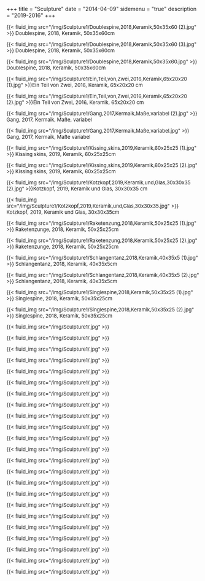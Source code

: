 +++
title = "Sculpture"
date = "2014-04-09"
sidemenu = "true"
description = "2019-2016"
+++
<font size="2">
<p>
{{< fluid_img src="/img/Sculpture1/Doublespine,2018,Keramik,50x35x60 (2).jpg" >}}
Doublespine, 2018, Keramik, 50x35x60cm</p>

<p>
{{< fluid_img src="/img/Sculpture1/Doublespine,2018,Keramik,50x35x60 (3).jpg" >}}
Doublespine, 2018, Keramik, 50x35x60cm</p>

<p>
{{< fluid_img src="/img/Sculpture1/Doublespine,2018,Keramik,50x35x60.jpg" >}}
Doublespine, 2018, Keramik, 50x35x60cm</p>

<p>
{{< fluid_img src="/img/Sculpture1/Ein,Teil,von,Zwei,2016,Keramik,65x20x20 (1).jpg" >}}Ein Teil von Zwei, 2016, Keramik, 65x20x20
cm</p>

<p>
{{< fluid_img src="/img/Sculpture1/Ein,Teil,von,Zwei,2016,Keramik,65x20x20 (2).jpg" >}}Ein Teil von Zwei, 2016, Keramik, 65x20x20
cm</p>

<p>
{{< fluid_img src="/img/Sculpture1/Gang,2017,Kermaik,Maße,variabel (2).jpg" >}}
Gang, 2017, Kermaik, Maße, variabel</p>

<p>
{{< fluid_img src="/img/Sculpture1/Gang,2017,Kermaik,Maße,variabel.jpg" >}}
Gang, 2017, Kermaik, Maße variabel</p>

<p>
{{< fluid_img src="/img/Sculpture1/Kissing,skins,2019,Keramik,60x25x25 (1).jpg" >}}
Kissing skins, 2019, Keramik, 60x25x25cm</p>

<p>
{{< fluid_img src="/img/Sculpture1/Kissing,skins,2019,Keramik,60x25x25 (2).jpg" >}}
Kissing skins, 2019, Keramik, 60x25x25cm</p>

<p>
{{< fluid_img src="/img/Sculpture1/Kotzkopf,2019,Keramik,und,Glas,30x30x35 (2).jpg" >}}Kotzkopf, 2019, Keramik und Glas, 30x30x35
cm</p>

<p>
{{< fluid_img src="/img/Sculpture1/Kotzkopf,2019,Keramik,und,Glas,30x30x35.jpg" >}}
Kotzkopf, 2019, Keramik und Glas, 30x30x35cm</p>

<p>
{{< fluid_img src="/img/Sculpture1/Raketenzung,2018,Keramik,50x25x25 (1).jpg" >}}
Raketenzunge, 2018, Keramik, 50x25x25cm</p>

<p>
{{< fluid_img src="/img/Sculpture1/Raketenzung,2018,Keramik,50x25x25 (2).jpg" >}}
Raketenzunge, 2018, Keramik, 50x25x25cm</p>

<p>
{{< fluid_img src="/img/Sculpture1/Schlangentanz,2018,Keramik,40x35x5 (1).jpg" >}}
Schlangentanz, 2018, Keramik, 40x35x5cm</p>

<p>
{{< fluid_img src="/img/Sculpture1/Schlangentanz,2018,Keramik,40x35x5 (2).jpg" >}}
Schlangentanz, 2018, Keramik, 40x35x5cm</p>

<p>
{{< fluid_img src="/img/Sculpture1/Singlespine,2018,Keramik,50x35x25 (1).jpg" >}}
Singlespine, 2018, Keramik, 50x35x25cm</p>

<p>
{{< fluid_img src="/img/Sculpture1/Singlespine,2018,Keramik,50x35x25 (2).jpg" >}}
Singlespine, 2018, Keramik, 50x35x25cm</p>



<p>
{{< fluid_img src="/img/Sculpture1/.jpg" >}}
</p>

<p>
{{< fluid_img src="/img/Sculpture1/.jpg" >}}
</p>

<p>
{{< fluid_img src="/img/Sculpture1/.jpg" >}}
</p>

<p>
{{< fluid_img src="/img/Sculpture1/.jpg" >}}
</p>

<p>
{{< fluid_img src="/img/Sculpture1/.jpg" >}}
</p>

<p>
{{< fluid_img src="/img/Sculpture1/.jpg" >}}
</p>

<p>
{{< fluid_img src="/img/Sculpture1/.jpg" >}}
</p>

<p>
{{< fluid_img src="/img/Sculpture1/.jpg" >}}
</p>

<p>
{{< fluid_img src="/img/Sculpture1/.jpg" >}}
</p>

<p>
{{< fluid_img src="/img/Sculpture1/.jpg" >}}
</p>

<p>
{{< fluid_img src="/img/Sculpture1/.jpg" >}}
</p>

<p>
{{< fluid_img src="/img/Sculpture1/.jpg" >}}
</p>

<p>
{{< fluid_img src="/img/Sculpture1/.jpg" >}}
</p>

<p>
{{< fluid_img src="/img/Sculpture1/.jpg" >}}
</p>

<p>
{{< fluid_img src="/img/Sculpture1/.jpg" >}}
</p>

<p>
{{< fluid_img src="/img/Sculpture1/.jpg" >}}
</p>

<p>
{{< fluid_img src="/img/Sculpture1/.jpg" >}}
</p>

<p>
{{< fluid_img src="/img/Sculpture1/.jpg" >}}
</p>

<p>
{{< fluid_img src="/img/Sculpture1/.jpg" >}}
</p>

<p>
{{< fluid_img src="/img/Sculpture1/.jpg" >}}
</p>

<p>
{{< fluid_img src="/img/Sculpture1/.jpg" >}}
</p>

<p>
{{< fluid_img src="/img/Sculpture1/.jpg" >}}
</p>

<p>
{{< fluid_img src="/img/Sculpture1/.jpg" >}}
</p>
</font>
